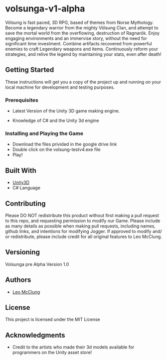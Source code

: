 # volsunga-v1-alpha

Völsung is fast paced, 3D RPG, based of themes from Norse Mythology. Become a legendary warrior from the mighty Völsung Clan, and attempt to save the mortal world from the overflowing, destruction of Ragnarök. Enjoy engaging environments and an immervise story, without the need for significant time investment. Combine artifacts recovered from powerful enemies to craft Legendary weapons and items. Continuously reform your strategies, and relive the legend by maintaining your stats, even after death!

## Getting Started

These instructions will get you a copy of the project up and running on your local machine for development and testing purposes.

### Prerequisites

- Latest Version of the Unity 3D game making engine.

- Knowledge of C# and the Unity 3d engine

### Installing and Playing the Game

- Download the files privided in the google drive link
- Double click on the volsung-testv4.exe file
- Play!

## Built With

* [Unity3D](https://unity3d.com/)
* C# Language

## Contributing

Please DO NOT redistribute this product without first making a pull request to this repo, and requesting permission to modify our Game. Please include as many details as possible when making pull requests, including names, github links, and intentions for modifying Jogger. If approved to modify and/ or redistribute, please include credit for all original features to Leo McClung.

## Versioning

Volsunga pre Alpha Version 1.0

## Authors
 * [Leo McClung](https://github.com/xaishinn)

## License

This project is licensed under the MIT License

## Acknowledgments

* Credit to the artists who made their 3d models available for programmers on the Unity asset store!


